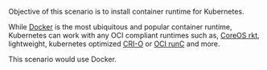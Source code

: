Objective of this scenario is to install container runtime for Kubernetes.

While [Docker](https://www.docker.com/) is the most ubiquitous and popular container runtime, Kubernetes can work with any OCI compliant runtimes such as, [CoreOS rkt](https://coreos.com/rkt/), lightweight, kubernetes optimized [CRI-O](https://cri-o.io/) or [OCI runC](https://github.com/opencontainers/runc) and more. 

This scenario would use Docker.
